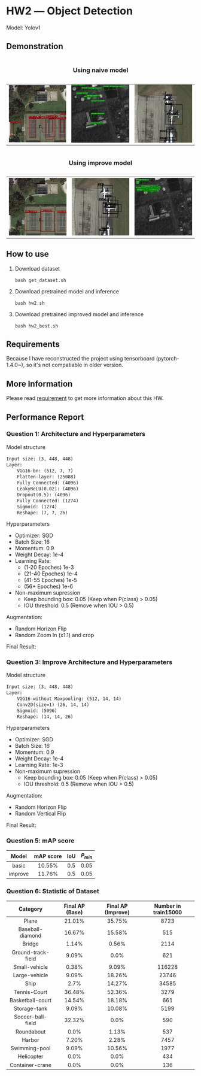 # HW2 ― Object Detection

Model: Yolov1

## Demonstration



<table>
<caption><h3>Using naive model</h3></caption>
<tr>
    <td><img src="./demo/0076-naive.jpg"></td>
    <td><img src="./demo/0086-naive.jpg"></td>
    <td><img src="./demo/0907-naive.jpg"></td>
</tr>
</table>

<table>
<caption><h3>Using improve model</h3></caption>
<tr>
    <td><img src="./demo/0076-improve.jpg"></td>
    <td><img src="./demo/0086-improve.jpg"></td>
    <td><img src="./demo/0907-improve.jpg"></td>
</tr>
</table>

## How to use

1. Download dataset

    ```
    bash get_dataset.sh
    ```

2. Download pretrained model and inference

    ```
    bash hw2.sh
    ```

3. Download pretrained improved model and inference

    ```
    bash hw2_best.sh
    ```

## Requirements

Because I have reconstructed the project using tensorboard (pytorch-1.4.0~), so it's not compatiable in older version.

## More Information

Please read [requirement](./REQUIREMENT.md) to get more information about this HW.

## Performance Report

### Question 1: Architecture and Hyperparameters

Model structure

```
Input size: (3, 448, 448)
Layer: 
    VGG16-bn: (512, 7, 7) 
    Flatten-layer: (25088) 
    Fully Connected: (4096) 
    LeakyReLU(0.02): (4096) 
    Dropout(0.5): (4096) 
    Fully Connected: (1274) 
    Sigmoid: (1274) 
    Reshape: (7, 7, 26)
```

Hyperparameters

- Optimizer: SGD 
- Batch Size: 16 
- Momentum: 0.9 
- Weight Decay: 1e-4 
- Learning Rate: 
  - (1-20 Epoches) 1e-3 
  - (21-40 Epoches) 1e-4 
  - (41-55 Epoches) 1e-5 
  - (56+ Epoches) 1e-6
- Non-maximum supression
  - Keep bounding box: 0.05 (Keep when P(class) > 0.05) 
  - IOU threshold: 0.5 (Remove when IOU > 0.5)

Augmentation:
- Random Horizon Flip
- Random Zoom In (x1.1) and crop

Final Result:

### Question 3: Improve Architecture and Hyperparameters

Model structure

```
Input size: (3, 448, 448)
Layer: 
    VGG16-without Maxpooling: (512, 14, 14)
    Conv2D(size=1) (26, 14, 14) 
    Sigmoid: (5096) 
    Reshape: (14, 14, 26)
```

Hyperparameters

- Optimizer: SGD 
- Batch Size: 16 
- Momentum: 0.9 
- Weight Decay: 1e-4 
- Learning Rate: 1e-3 
- Non-maximum supression
  - Keep bounding box: 0.05 (Keep when P(class) > 0.05) 
  - IOU threshold: 0.5 (Remove when IOU > 0.5)

Augmentation:
- Random Horizon Flip
- Random Vertical Flip

Final Result:

### Question 5: mAP score

|  Model  | mAP score |  IoU  | $P_{min}$ |
| :-----: | :-------: | :---: | :-------: |
|  basic  |  10.55%   |  0.5  |   0.05    |
| improve |  11.76%   |  0.5  |   0.05    |

### Question 6: Statistic of Dataset

|      Category      | Final AP (Base) | Final AP (Improve) | Number in train15000 |
| :----------------: | :-------------: | :----------------: | :------------------: |
|       Plane        |     21.01%      |       35.75%       |         8723         |
|  Baseball-diamond  |     16.67%      |       15.58%       |         515          |
|       Bridge       |      1.14%      |       0.56%        |         2114         |
| Ground-track-field |      9.09%      |        0.0%        |         621          |
|   Small-vehicle    |      0.38%      |       9.09%        |        116228        |
|   Large-vehicle    |      9.09%      |       18.26%       |        23746         |
|        Ship        |      2.7%       |       14.27%       |        34585         |
|    Tennis-Court    |     36.48%      |       52.36%       |         3279         |
|  Basketball-court  |     14.54%      |       18.18%       |         661          |
|    Storage-tank    |      9.09%      |       10.08%       |         5199         |
| Soccer-ball-field  |     32.32%      |        0.0%        |         590          |
|     Roundabout     |      0.0%       |       1.13%        |         537          |
|       Harbor       |      7.20%      |       2.28%        |         7457         |
|   Swimming-pool    |      9.09%      |       10.56%       |         1977         |
|     Helicopter     |      0.0%       |        0.0%        |         434          |
|  Container-crane   |      0.0%       |        0.0%        |         136          |

